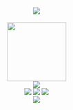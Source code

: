 <h1 align="center"><img src="https://readme-typing-svg.demolab.com/?lines=Welcome to my Github Page&center=true&size=27"></h1>
<div align="center"> <img height="137px" src="https://github-readme-stats.vercel.app/api?username=niyuancheng&hide_title=true&hide_border=true&show_icons=trueline_height=21&text_color=000&icon_color=000&color=0,ea6161,ffc64d,fffc4d,52fa5a&theme=graywhite" /> </div>
<div align="center"> <img src="https://github-readme-stats.vercel.app/api/top-langs/?username=niyuancheng&hide_title=true&hide_border=true&layout=compact&langs_count=6&text_color=000&icon_color=fff&bg_color=0,52fa5a,4dfcff,c64dff&theme=graywhite" /> </div>
<div align="center">
<span><img src="https://img.shields.io/badge/-HTML5-E34F26?style=flat-square&logo=html5&logoColor=white" /> <img src="https://img.shields.io/badge/-CSS3-1572B6?style=flat-square&logo=css3" /> <img src="https://img.shields.io/badge/-JavaScript-oringe?style=flat-square&logo=javascript" /> </span>
 </div>
<div align="center"> <img src="https://visitor-badge.glitch.me/badge?page_id=niyuancheng" /> </div>
